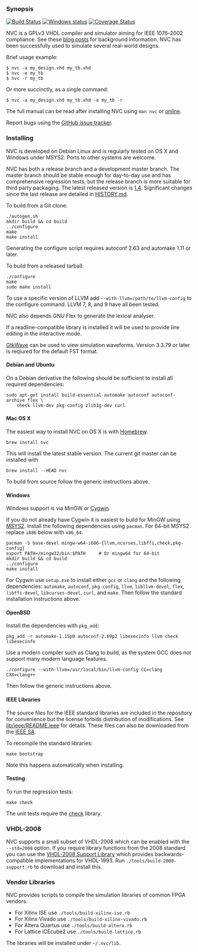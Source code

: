 ### Synopsis

[![Build Status](https://travis-ci.org/nickg/nvc.svg?branch=master)](https://travis-ci.org/nickg/nvc)
[![Windows status](https://ci.appveyor.com/api/projects/status/7eo8mjn98misbhva/branch/master?svg=true)](https://ci.appveyor.com/project/nickg72247/nvc/branch/master)
[![Coverage Status](https://coveralls.io/repos/github/nickg/nvc/badge.svg?branch=master)](https://coveralls.io/github/nickg/nvc?branch=master)

NVC is a GPLv3 VHDL compiler and simulator aiming for IEEE 1076-2002 compliance. See
these [blog posts](http://www.doof.me.uk/category/vhdl/) for background
information. NVC has been successfully used to simulate several real-world designs.

Brief usage example:

    $ nvc -a my_design.vhd my_tb.vhd
    $ nvc -e my_tb
    $ nvc -r my_tb

Or more succinctly, as a single command:

    $ nvc -a my_design.vhd my_tb.vhd -e my_tb -r

The full manual can be read after installing NVC using `man nvc` or
[online](nvc.1.md).

Report bugs using the [GitHub issue tracker](https://github.com/nickg/nvc/issues).

### Installing

NVC is developed on Debian Linux and is regularly tested on OS X and Windows
under MSYS2. Ports to other systems are welcome.

NVC has both a release branch and a development master branch. The master branch
should be stable enough for day-to-day use and has comprehensive regression tests,
but the release branch is more suitable for third party packaging. The latest
released version is
[1.4](https://github.com/nickg/nvc/releases/download/r1.4/nvc-1.4.tar.gz).
Significant changes since the last release are detailed in [HISTORY.md](HISTORY.md).

To build from a Git clone:

    ./autogen.sh
    mkdir build && cd build
    ../configure
    make
    make install

Generating the configure script requires autoconf 2.63 and automake 1.11 or later.

To build from a released tarball:

    ./configure
    make
    sudo make install

To use a specific version of LLVM add `--with-llvm=/path/to/llvm-config` to
the configure command. LLVM 7, 8, and 9 have all been tested.

NVC also depends GNU Flex to generate the lexical analyser.

If a readline-compatible library is installed it will be used to provide
line editing in the interactive mode.

[GtkWave](http://gtkwave.sourceforge.net/) can be used to view simulation
waveforms. Version 3.3.79 or later is reqiured for the default FST format.

#### Debian and Ubuntu

On a Debian derivative the following should be sufficient to install all
required dependencies:

    sudo apt-get install build-essential automake autoconf autoconf-archive flex \
        check llvm-dev pkg-config zlib1g-dev curl

#### Mac OS X

The easiest way to install NVC on OS X is with [Homebrew](http://brew.sh/).

    brew install nvc

This will install the latest stable version. The current git master can be
installed with

    brew install --HEAD nvc

To build from source follow the generic instructions above.

#### Windows

Windows support is via MinGW or [Cygwin](http://www.cygwin.com/).

If you do not already have Cygwin it is easiest to build for MinGW using
[MSYS2](https://msys2.github.io/). Install the following dependencies using
`pacman`. For 64-bit MSYS2 replace `i686` below with `x86_64`.

    pacman -S base-devel mingw-w64-i686-{llvm,ncurses,libffi,check,pkg-config}
    export PATH=/mingw32/bin:$PATH     # Or mingw64 for 64-bit
    mkdir build && cd build
    ../configure
    make install

For Cygwin use `setup.exe` to install either `gcc` or `clang` and the following
dependencies: `automake`, `autoconf`, `pkg-config`, `llvm`, `libllvm-devel`,
`flex`, `libffi-devel`, `libcurses-devel`, `curl`, and `make`. Then follow the
standard installation instructions above.

#### OpenBSD

Install the dependencies with `pkg_add`:

    pkg_add -r automake-1.15p0 autoconf-2.69p2 libexecinfo llvm check libexecinfo

Use a modern compiler such as Clang to build, as the system GCC does not support
many modern language features.

    ./configure --with-llvm=/usr/local/bin/llvm-config CC=clang CXX=clang++

Then follow the generic instructions above.

#### IEEE Libraries

The source files for the IEEE standard libraries are included in the repository
for convenience but the license forbids distribution of modifications. See
[lib/ieee/README.ieee](lib/ieee/README.ieee) for details. These files can also
be downloaded from the [IEEE
SA](https://standards.ieee.org/content/dam/ieee-standards/standards/web/download/).

To recompile the standard libraries:

    make bootstrap

Note this happens automatically when installing.

#### Testing

To run the regression tests:

    make check

The unit tests require the [check](http://check.sourceforge.net) library.

### VHDL-2008

NVC supports a small subset of VHDL-2008 which can be enabled with the `--std=2008`
option. If you require library functions from the 2008 standard you can use the
[VHDL-2008 Support Library](http://www.eda.org/fphdl/) which provides
backwards-compatible implementations for VHDL-1993. Run
`./tools/build-2008-support.rb` to download and install this.

### Vendor Libraries

NVC provides scripts to compile the simulation libraries of common FPGA vendors.
 * For Xilinx ISE use `./tools/build-xilinx-ise.rb`
 * For Xilinx Vivado use `./tools/build-xilinx-vivado.rb`
 * For Altera Quartus use `./tools/build-altera.rb`
 * For Lattice iCEcube2 use `./tools/build-lattice.rb`

The libraries will be installed under `~/.nvc/lib`.

